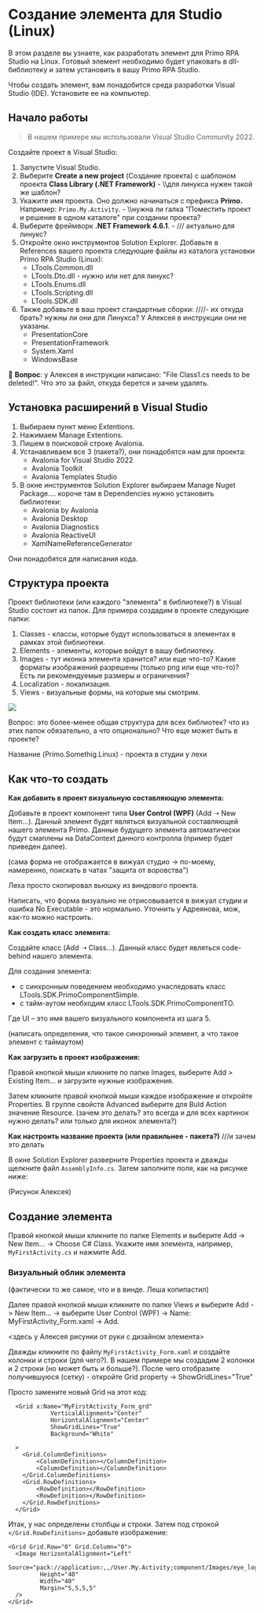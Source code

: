 # Создание элемента для Studio (Linux)

В этом разделе вы узнаете, как разработать элемент для Primo RPA Studio на Linux. Готовый элемент необходимо будет упаковать в dll-библиотеку и затем установить в вашу Primo RPA Studio. 

Чтобы создать элемент, вам понадобится среда разработки Visual Studio (IDE). Установите ее на компьютер.


## Начало работы

> В нашем примере мы использовали Visual Studio Community 2022.

Создайте проект в Visual Studio:

1. Запустите Visual Studio.
2. Выберите **Create a new project** (Создание проекта) с шаблоном проекта **Class Library (.NET Framework)** - \\\\для линукса нужен такой же шаблон?
3. Укажите имя проекта. Оно должно начинаться с префикса **Primo.** Например: `Primo.My.Activity`. - \\\\нужна ли галка "Поместить проект и решение в одном каталоге" при создании проекта? 
4. Выберите фреймворк **.NET Framework 4.6.1**. - /// актуально для линукс?
5. Откройте окно инструментов Solution Explorer. Добавьте в References вашего проекта следующие файлы из каталога установки Primo RPA Studio (Linux):
   * LTools.Common.dll
   * LTools.Dto.dll - нужно или нет для линукс?
   * LTools.Enums.dll
   * LTools.Scripting.dll
   * LTools.SDK.dll
6. Также добавьте в ваш проект стандартные сборки: ////- их откуда брать? нужны ли они для Линукса? У Алексея в инструкции они не указаны.
   * PresentationCore
   * PresentationFramework
   * System.Xaml
   * WindowsBase


:small_blue_diamond: **Вопрос**: у Алексея в инструкции написано: "File Class1.cs needs to be deleted!".  Что это за файл, откуда берется и зачем удалять.


## Установка расширений в Visual Studio

1. Выбираем пункт меню Extentions.
2. Нажимаем Manage Extentions.
3. Пишем в поисковой строке Avalonia.
4. Устанавливаем все 3 (пакета?), они понадобятся нам для проекта:
   * Avalonia for Visual Studio 2022
   * Avalonia Toolkit
   * Avalonia Templates Studio
5. В окне инструментов Solution Explorer выбираем Manage Nuget Package.... короче там в Dependencies нужно установить библиотеки:
   * Avalonia by Avalonia
   * Avalonia Desktop
   * Avalonia Diagnostics
   * Avalonia ReactiveUI
   * XamlNameReferenceGenerator

Они понадобятся для написания кода.

## Структура проекта 

Проект библиотеки (или каждого "элемента" в библиотеке?) в Visual Studio состоит из папок. Для примера создадим в проекте следующие папки:
1. Classes - классы, которые будут использоваться в элементах в рамках этой библиотеки.
2. Elements - элементы, которые войдут в вашу библиотеку.
3. Images - тут иконка элемента хранится? или еще что-то? Какие форматы изображений разрешены (только png или еще что-то)? Есть ли рекомендуемые размеры и ограничения?
4. Localization - локализация.
5. Views - визуальные формы, на которые мы смотрим.

![](.gitbook/assets1/)


Вопрос: это более-менее общая структура для всех библиотек? что из этих папок обязательно, а что опционально? Что еще может быть в проекте?


Название (Primo.Somethig.Linux) - проекта в студии у лехи

## Как что-то создать

**Как добавить в проект визуальную составляющую элемента:**

Добавьте в проект компонент типа **User Control (WPF)** (Add ➝ New Item…). Данный элемент будет являться визуальной составляющей нашего элемента Primo. Данные будущего элемента автоматически будут смаплены на DataContext данного контролла (пример будет приведен далее).

(сама форма не отображается в вижуал студио -> по-моему, намеренно, поискать в чатах "защита от воровства")

Леха просто скопировал вьюшку из виндового проекта. 

Написать, что форма визуально не отрисовывается в вижуал студии и ошибка No Executable - это нормально. Уточнить у Адреянова, мож, как-то можно настроить.


**Как создать класс элемента:**

Создайте класс (Add ➝ Class…). Данный класс будет являться code-behind нашего элемента.

Для создания элемента:
* с синхронным поведением необходимо унаследовать класс LTools.SDK.PrimoComponentSimple<UI>.
* с тайм-аутом необходим класс LTools.SDK.PrimoComponentTO<UI>.

Где UI – это имя вашего визуального компонента из шага 5.


(написать определения, что такое синхронный элемент, а что такое элемент с таймаутом)



**Как загрузить в проект изображения:**

Правой кнопкой мыши кликните по папке Images, выберите Add > Existing Item... и загрузите нужные изображения. 

Затем кликните правой кнопкой мыши каждое изображение и откройте Properties. В группе свойств Advanced выберите для Buld Action значение Resource. (зачем это делать? это всегда и для всех картинок нужно делать? или только для иконок элемента?)


**Как настроить название проекта (или правильнее - пакета?)**   ///и зачем это делать

В окне Solution Explorer разверните Properties проекта и дважды щелкните файл `AssemblyInfo.cs`. Затем заполните поля, как на рисунке ниже:

(Рисунок Алексея)


## Создание элемента

Правой кнопкой мыши кликните по папке Elements и выберите Add -> New Item... -> Choose C# Class. Укажите имя элемента, например, `MyFirstActivity.cs` и нажмите Add.


### Визуальный облик элемента

(фактически то же самое, что и в винде. Леша копипастил)

Далее правой кнопкой мыши кликните по папке Views и выберите Add -> New Item... -> выберите User Control (WPF) -> Name: MyFirstActivity_Form.xaml -> Add.

<здесь у Алексея рисунки от руки с дизайном элемента>

Дважды кликните по файлу `MyFirstActivity_Form.xaml` и создайте колонки и строки (для чего?). В нашем примере мы создадим 2 колонки и 2 строки (но может быть и больше?). После чего отобразите получившуюся (сетку) - откройте Grid property -> ShowGridLines="True"

Просто замените новый Grid на этот код:

```
  <Grid x:Name="MyFirstActivity_Form_grd" 
            VerticalAlignment="Center" 
            HorizontalAlignment="Center" 
            ShowGridLines="True"
            Background="White"
            
  >
    <Grid.ColumnDefinitions>
        <ColumnDefinition></ColumnDefinition>
        <ColumnDefinition></ColumnDefinition>
    </Grid.ColumnDefinitions>
    <Grid.RowDefinitions>
        <RowDefinition></RowDefinition>
        <RowDefinition></RowDefinition>
    </Grid.RowDefinitions>
  </Grid>
```

Итак, у нас определены столбцы и строки. Затем под строкой `</Grid.RowDefinitions>` добавьте изображение: 

```
<Grid Grid.Row="0" Grid.Column="0">
  <Image HorizontalAlignment="Left" 
         Source="pack://application:,,/User.My.Activity;component/Images/eye_logo.png"
         Height="40"
         Width="40"
         Margin="5,5,5,5"
  />
</Grid>
```



## 






##










##



##
